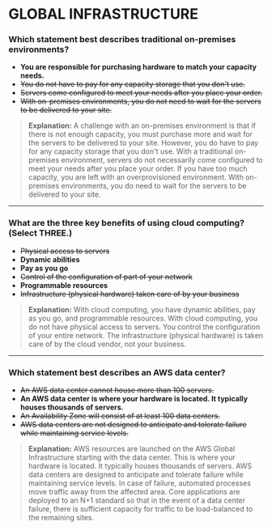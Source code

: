# GLOBAL INFRASTRUCTURE

### Which statement best describes traditional on-premises environments?

- **You are responsible for purchasing hardware to match your capacity needs.**
- ~~You do not have to pay for any capacity storage that you don't use.~~
- ~~Servers come configured to meet your needs after you place your order.~~
- ~~With on-premises environments, you do not need to wait for the servers to be delivered to your site.~~

> **Explanation:**
> A challenge with an on-premises environment is that if there is not enough capacity, you must purchase more and wait for the servers to be delivered to your site. However, you do have to pay for any capacity storage that you don't use. With a traditional on-premises environment, servers do not necessarily come configured to meet your needs after you place your order. If you have too much capacity, you are left with an overprovisioned environment. With on-premises environments, you do need to wait for the servers to be delivered to your site.

---

### What are the three key benefits of using cloud computing? (Select THREE.)

- ~~Physical access to servers~~
- **Dynamic abilities**
- **Pay as you go**
- ~~Control of the configuration of part of your network~~
- **Programmable resources**
- ~~Infrastructure (physical hardware) taken care of by your business~~

> **Explanation:**
> With cloud computing, you have dynamic abilities, pay as you go, and programmable resources. With cloud computing, you do not have physical access to servers. You control the configuration of your entire network. The infrastructure (physical hardware) is taken care of by the cloud vendor, not your business.

---

### Which statement best describes an AWS data center?

- ~~An AWS data center cannot house more than 100 servers.~~
- **An AWS data center is where your hardware is located. It typically houses thousands of servers.**
- ~~An Availability Zone will consist of at least 100 data centers.~~
- ~~AWS data centers are not designed to anticipate and tolerate failure while maintaining service levels.~~

> **Explanation:**
> AWS resources are launched on the AWS Global Infrastructure starting with the data center. This is where your hardware is located. It typically houses thousands of servers. AWS data centers are designed to anticipate and tolerate failure while maintaining service levels. In case of failure, automated processes move traffic away from the affected area. Core applications are deployed to an N+1 standard so that in the event of a data center failure, there is sufficient capacity for traffic to be load-balanced to the remaining sites.
